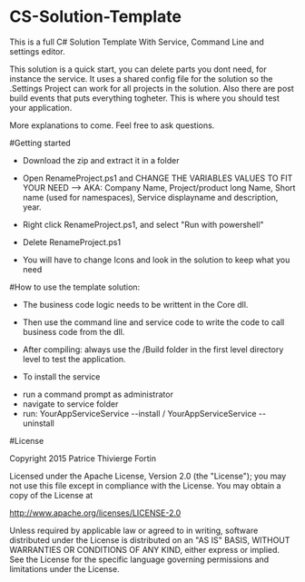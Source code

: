 # CS-Solution-Template

This is a full C# Solution Template With Service, Command Line and settings editor.

This solution is a quick start, you can delete parts you dont need, for instance the service. It uses a shared config file for the solution so the .Settings Project can work for all projects in the solution.
Also there are post build events that puts everything togheter.  This is where you should test your application.

More explanations to come. Feel free to ask questions.


#Getting started

- Download the zip and extract it in a folder
- Open RenameProject.ps1 and CHANGE THE VARIABLES VALUES TO FIT YOUR NEED --> AKA: Company Name, Project/product long Name, Short name (used for namespaces), Service displayname and description, year.
- Right click RenameProject.ps1, and select "Run with powershell"
- Delete RenameProject.ps1


- You will have to change Icons and look in the solution to keep what you need


#How to use the template solution: 

+ The business code logic needs to be writtent in the Core dll.

+ Then use the command line and service code to write the code to call business code from the dll.

+ After compiling: always use the /Build folder in the first level directory level to test the application.

+ To install the service
 - run a command prompt as administrator
 - navigate to service folder
 - run: YourAppServiceService --install / YourAppServiceService --uninstall

#License

Copyright 2015 Patrice Thivierge Fortin

Licensed under the Apache License, Version 2.0 (the "License");
you may not use this file except in compliance with the License.
You may obtain a copy of the License at

http://www.apache.org/licenses/LICENSE-2.0

Unless required by applicable law or agreed to in writing, software
distributed under the License is distributed on an "AS IS" BASIS,
WITHOUT WARRANTIES OR CONDITIONS OF ANY KIND, either express or implied.
See the License for the specific language governing permissions and
limitations under the License.
